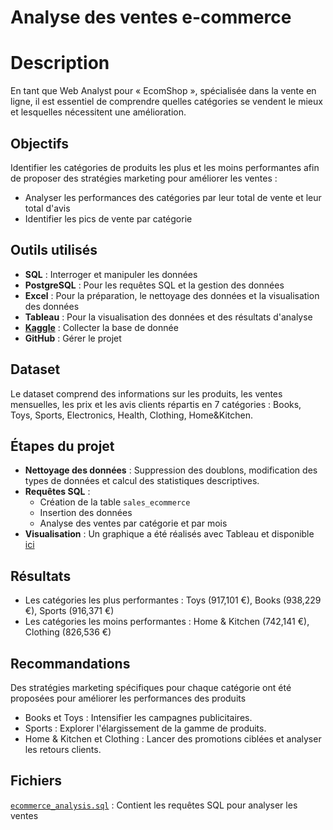 # Analyse des ventes e-commerce

# Description
En tant que Web Analyst pour « EcomShop », spécialisée dans la vente en ligne, il est essentiel de comprendre quelles catégories se vendent le mieux et lesquelles nécessitent une amélioration. 

## Objectifs
Identifier les catégories de produits les plus et les moins performantes afin de proposer des stratégies marketing pour améliorer les ventes :
- Analyser les performances des catégories par leur total de vente et leur total d'avis
- Identifier les pics de vente par catégorie

## Outils utilisés
- **SQL** : Interroger et manipuler les données
- **PostgreSQL** : Pour les requêtes SQL et la gestion des données
- **Excel** : Pour la préparation, le nettoyage des données et la visualisation des données
- **Tableau** : Pour la visualisation des données et des résultats d'analyse
- **[Kaggle](https://www.kaggle.com/datasets/fahmidachowdhury/e-commerce-sales-analysis/data?select=ecommerce_sales_analysis.csv)** : Collecter la base de donnée
- **GitHub** : Gérer le projet

## Dataset
Le dataset comprend des informations sur les produits, les ventes mensuelles, les prix et les avis clients répartis en 7 catégories : Books, Toys, Sports, Electronics, Health, Clothing, Home&Kitchen.

## Étapes du projet
- **Nettoyage des données** : Suppression des doublons, modification des types de données et calcul des statistiques descriptives.
- **Requêtes SQL** : 
  - Création de la table `sales_ecommerce`
  - Insertion des données
  - Analyse des ventes par catégorie et par mois
- **Visualisation** : Un graphique a été réalisés avec Tableau et disponible [ici](https://public.tableau.com/views/Comparaisondesavisetdesventesparcatgorie/Feuille1)

## Résultats
- Les catégories les plus performantes : Toys (917,101 €), Books (938,229 €), Sports (916,371 €)
- Les catégories les moins performantes : Home & Kitchen (742,141 €), Clothing (826,536 €)

## Recommandations
Des stratégies marketing spécifiques pour chaque catégorie ont été proposées pour améliorer les performances des produits
- Books et Toys : Intensifier les campagnes publicitaires.
- Sports : Explorer l'élargissement de la gamme de produits.
- Home & Kitchen et Clothing : Lancer des promotions ciblées et analyser les retours clients.


## Fichiers
[`ecommerce_analysis.sql`](ecommerce_analysis.sql) : Contient les requêtes SQL pour analyser les ventes
